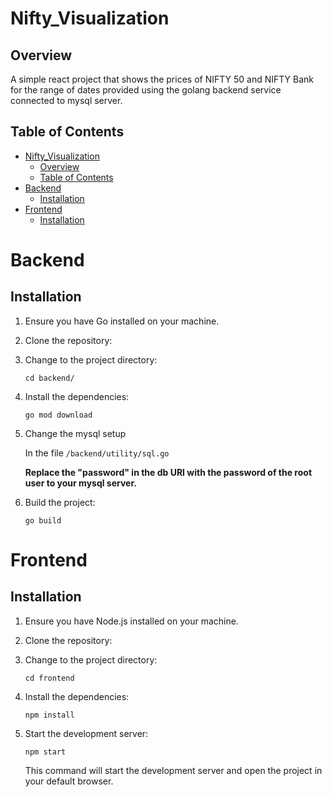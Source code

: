 # Nifty\_Visualization

## Overview

A simple react project that shows the prices of NIFTY 50 and NIFTY Bank for the range of dates provided using the golang backend service connected to mysql server.
## Table of Contents

- [Nifty\_Visualization](#true_beacon)
  - [Overview](#overview)
  - [Table of Contents](#table-of-contents)
- [Backend](#backend)
  - [Installation](#installation)
- [Frontend](#frontend)
  - [Installation](#installation-1)

# Backend


## Installation

1. Ensure you have Go installed on your machine. 

2. Clone the repository:

3. Change to the project directory:

   ```shell
   cd backend/
   ```

4. Install the dependencies:

   ```shell
   go mod download
   ```
5. Change the mysql setup

   In the file `/backend/utility/sql.go`

   **Replace the "password" in the db URI with the password of the root user to your mysql server.**

6. Build the project:

   ```shell
   go build
   ```

# Frontend


## Installation

1. Ensure you have Node.js installed on your machine. 

2. Clone the repository:

3. Change to the project directory:

   ```shell
   cd frontend
   ```

4. Install the dependencies:

   ```shell
   npm install
   ```

5. Start the development server:

   ```shell
   npm start
   ```

   This command will start the development server and open the project in your default browser.



